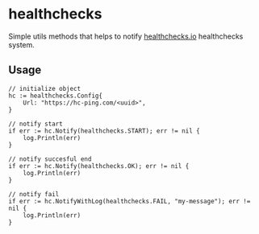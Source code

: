 # healthchecks

Simple utils methods that helps to notify [healthchecks.io](https://healthchecks.io/) healthchecks system.

## Usage

```golang
// initialize object
hc := healthchecks.Config{
    Url: "https://hc-ping.com/<uuid>",
}

// notify start
if err := hc.Notify(healthchecks.START); err != nil {
    log.Println(err)
}

// notify succesful end
if err := hc.Notify(healthchecks.OK); err != nil {
    log.Println(err)
}

// notify fail
if err := hc.NotifyWithLog(healthchecks.FAIL, "my-message"); err != nil {
    log.Println(err)
}

```
